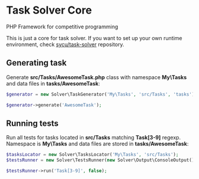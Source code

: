 # Task Solver Core
PHP Framework for competitive programming

This is just a core for task solver. If you want to set up your own runtime environment, check [sycu/task-solver](https://github.com/sycu/task-solver) repository.

## Generating task

Generate **src/Tasks/AwesomeTask.php** class with namespace **My\Tasks** and data files in **tasks/AwesomeTask**:
```php
$generator = new Solver\TaskGenerator('My\Tasks', 'src/Tasks', 'tasks');

$generator->generate('AwesomeTask');
```

## Running tests

Run all tests for tasks located in **src/Tasks** matching **Task[3-9]** regexp. Namespace is **My\Tasks** and data files are stored in **tasks/AwesomeTask**:
```php
$tasksLocator = new Solver\TasksLocator('My\Tasks', 'src/Tasks');
$testsRunner = new Solver\TestsRunner(new Solver\Output\ConsoleOutput(), $tasksLocator, 'tasks');

$testsRunner->run('Task[3-9]', false);
```
